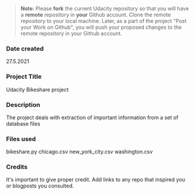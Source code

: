 >**Note**: Please **fork** the current Udacity repository so that you will have a **remote** repository in **your** Github account. Clone the remote repository to your local machine. Later, as a part of the project "Post your Work on Github", you will push your proposed changes to the remote repository in your Github account.

### Date created
27.5.2021

### Project Title
Udacity Bikeshare project

### Description
The project deals with extraction of important information from a set of database files

### Files used
bikeshare.py 
chicago.csv
new_york_city.csv
washington.csv


### Credits
It's important to give proper credit. Add links to any repo that inspired you or blogposts you consulted.

